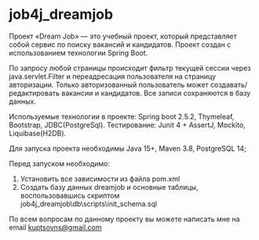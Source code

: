 <h1>job4j_dreamjob</h1>
Проект «Dream Job» — это учебный проект, который представляет собой сервис по поиску вакансий и кандидатов. Проект создан с использованием технологии Spring Boot.

По запросу любой страницы происходит фильтр текущей сессии через java.servlet.Filter и переадресация пользователя на страницу авторизации. Только авторизованный пользователь может создавать/ редактировать вакансии и кандидатов. Все записи сохраняются в базу данных.  

Используемые технологии в проекте: Spring boot 2.5.2, Thymeleaf, Bootstrap, JDBC(PostgreSql). Тестирование: Junit 4 + AssertJ, Mockito, Liquibase(H2DB).

Для запуска проекта необходимы Java 15+, Maven 3.8, PostgreSQL 14;

Перед запуском необходимо:
1) Установить все зависимости из файла pom.xml
2) Создать базу данных dreamjob и основные таблицы, воспользовавшись скриптом job4j_dreamjob\db\scripts\init_schema.sql 

По всем вопросам по данному проекту вы можете написать мне на email kuptsovns@gmail.com


